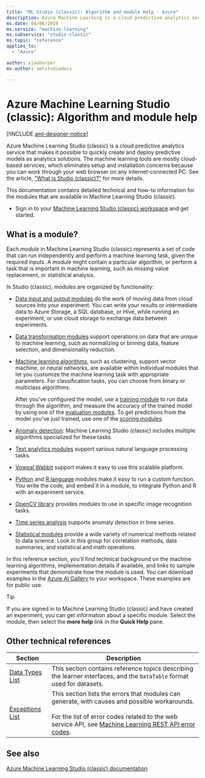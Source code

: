 ```yaml
---
title: "ML Studio (classic): Algorithm and module help - Azure"
description: Azure Machine Learning is a cloud predictive analytics service that makes it possible to quickly create and deploy predictive models as analytics solutions.
ms.date: 04/06/2019
ms.service: "machine-learning"
ms.subservice: "studio-classic"
ms.topic: "reference"
applies_to: 
  - "Azure"

author: xiaoharper
ms.author: amlstudiodocs

---
```

# Azure Machine Learning Studio (classic): Algorithm and module help

[!INCLUDE [aml-designer-notice](../includes/designer-notice.md)]

Azure Machine Learning Studio (classic) is a cloud predictive analytics service that makes it possible to quickly create and deploy predictive models as analytics solutions. The machine learning tools are mostly cloud-based services, which eliminates setup and installation concerns because you can work through your web browser on any internet-connected PC. See the article, ["What is Studio (classic)?"](https://docs.microsoft.com/azure/machine-learning/studio/what-is-ml-studio) for more details.

This documentation contains detailed technical and how-to information for the modules that are available in Machine Learning Studio (classic).

+ Sign in to your [Machine Learning Studio (classic) workspace](https://studio.azureml.net/Home) and get started.

## What is a module?

Each *module* in Machine Learning Studio (classic) represents a set of code that can run independently and perform a machine learning task, given the required inputs. A module might contain a particular algorithm, or perform a task that is important in machine learning, such as missing value replacement, or statistical analysis. 

In Studio (classic), modules are organized by functionality:

+ [Data input and output modules](data-input-and-output.md) do the work of moving data from cloud sources into your experiment. You can write your results or intermediate data to Azure Storage, a SQL database, or Hive, while running an experiment, or use cloud storage to exchange data between experiments.  

+ [Data transformation modules](data-transformation.md) support operations on data that are unique to machine learning, such as normalizing or binning data, feature selection, and dimensionality reduction.

+ [Machine learning algorithms](machine-learning-modules.md), such as clustering, support vector machine, or neural networks, are available within individual modules that let you customize the machine learning task with appropriate parameters. For classification tasks, you can choose from binary or multiclass algorithms. 

     After you've configured the model, use a [training module](machine-learning-train.md) to run data through the algorithm, and measure the accuracy of the trained model by using one of the [evaluation modules](machine-learning-evaluate.md). To get predictions from the model you've just trained, use one of the [scoring modules](machine-learning-score.md).  

+ [Anomaly detection](anomaly-detection.md): Machine Learning Studio (classic) includes multiple algorithms specialized for these tasks.

+ [Text analytics modules](text-analytics.md) support various natural language processing tasks. 

+ [Vowpal Wabbit](train-vowpal-wabbit-version-8-model.md) support makes it easy to use this scalable platform.

+ [Python](python-language-modules.md) and [R language](r-language-modules.md) modules make it easy to run a custom function. You write the code, and embed it in a module, to integrate Python and R with an experiment service.

+ [OpenCV library](opencv-library-modules.md) provides modules to use in specific image recognition tasks.

+ [Time series analysis](time-series.md) supports anomaly detection in time series.

+ [Statistical modules](statistical-functions.md) provide a wide variety of numerical methods related to data science. Look in this group for correlation methods, data summaries, and statistical and math operations. 
  
In this reference section, you'll find technical background on the machine learning algorithms,  implementation details if available, and links to sample experiments that demonstrate how the module is used. You can download examples in the [Azure AI Gallery](https://gallery.azure.ai/) to your workspace. These examples are for public use.  

 > [!TIP]
 > If you are signed in to Machine Learning Studio (classic) and have created an experiment, you can get information about a specific module. Select the module, then select the **more help** link in the **Quick Help** pane.

## Other technical references

|Section|Description|  
|-------------|-----------------|  
|[Data Types List](machine-learning-module-data-types.md#types)|This section contains reference topics describing the learner interfaces, and  the `DataTable` format used for datasets.|  
|[Exceptions List](errors/machine-learning-module-error-codes.md)|This section lists the errors that modules can generate, with causes and possible workarounds.<br /><br /> For the list of error codes related to the web service API, see [Machine Learning REST API error codes](https://docs.microsoft.com/azure/machine-learning/studio/web-service-error-codes).|  

## See also  

[Azure Machine Learning Studio (classic) documentation](https://docs.microsoft.com/azure/machine-learning/studio/)
